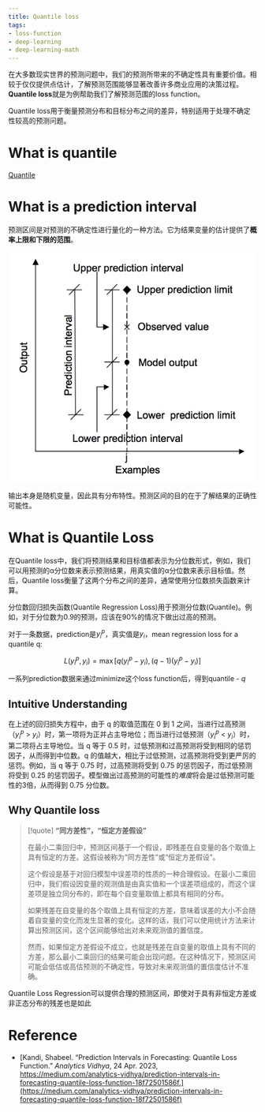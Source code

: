 ```yaml
---
title: Quantile loss
tags:
- loss-function
- deep-learning
- deep-learning-math
---
```


在大多数现实世界的预测问题中，我们的预测所带来的不确定性具有重要价值。相较于仅仅提供点估计，了解预测范围能够显著改善许多商业应用的决策过程。**Quantile loss**就是为例帮助我们了解预测范围的loss function。

Quantile loss用于衡量预测分布和目标分布之间的差异，特别适用于处理不确定性较高的预测问题。

# What is quantile

[Quantile](Math/Statistics/Basic/Quantile.md)

# What is a prediction interval

  
预测区间是对预测的不确定性进行量化的一种方法。它为结果变量的估计提供了**概率上限和下限的范围**。

![](computer_sci/Deep_Learning_And_Machine_Learning/Trick/attachments/Pasted%20image%2020230522151015.png)

输出本身是随机变量，因此具有分布特性。预测区间的目的在于了解结果的正确性可能性。

# What is Quantile Loss

在Quantile loss中，我们将预测结果和目标值都表示为分位数形式，例如，我们可以用预测的α分位数来表示预测结果，用真实值的α分位数来表示目标值。然后，Quantile loss衡量了这两个分布之间的差异，通常使用分位数损失函数来计算。

分位数回归损失函数(Quantile Regression Loss)用于预测分位数(Quantile)。例如，对于分位数为0.9的预测，应该在90%的情况下做出过高的预测。

对于一条数据，prediction是$y_i^p$，真实值是$y_i$，mean regression loss for a quantile q:

$$
L(y_i^p, y_i) = \max[q(y_i^p - y_i), (q-1)(y_i^p - y_i)]
$$

一系列prediction数据来通过minimize这个loss function后，得到quantile - $q$


## Intuitive Understanding

在上述的回归损失方程中，由于 q 的取值范围在 0 到 1 之间，当进行过高预测（$y_i^p$ > $y_i$）时，第一项将为正并占主导地位；而当进行过低预测（$y_i^p$ < $y_i$）时，第二项将占主导地位。当 q 等于 0.5 时，过低预测和过高预测将受到相同的惩罚因子，从而得到中位数。q 的值越大，相比于过低预测，过高预测将受到更严厉的惩罚。例如，当 q 等于 0.75 时，过高预测将受到 0.75 的惩罚因子，而过低预测将受到 0.25 的惩罚因子。模型做出过高预测的可能性的*难度*将会是过低预测可能性的3倍，从而得到 0.75 分位数。

## Why Quantile loss

> [!quote] 
> **“同方差性”，“恒定方差假设”**
> 
> 在最小二乘回归中，预测区间基于一个假设，即残差在自变量的各个取值上具有恒定的方差。这假设被称为“同方差性”或“恒定方差假设”。
> 
> 这个假设是基于对回归模型中误差项的性质的一种合理假设。在最小二乘回归中，我们假设因变量的观测值是由真实值和一个误差项组成的，而这个误差项是独立同分布的，即在每个自变量取值上都具有相同的分布。
> 
> 如果残差在自变量的各个取值上具有恒定的方差，意味着误差的大小不会随着自变量的变化而发生显著的变化。这样的话，我们可以使用统计方法来计算出预测区间，这个区间能够给出对未来观测值的置信度。
> 
> 然而，如果恒定方差假设不成立，也就是残差在自变量的取值上具有不同的方差，那么最小二乘回归的结果可能会出现问题。在这种情况下，预测区间可能会低估或高估预测的不确定性，导致对未来观测值的置信度估计不准确。

Quantile Loss Regression可以提供合理的预测区间，即使对于具有非恒定方差或非正态分布的残差也是如此


# Reference

* [Kandi, Shabeel. “Prediction Intervals in Forecasting: Quantile Loss Function.” _Analytics Vidhya_, 24 Apr. 2023, https://medium.com/analytics-vidhya/prediction-intervals-in-forecasting-quantile-loss-function-18f72501586f.](https://medium.com/analytics-vidhya/prediction-intervals-in-forecasting-quantile-loss-function-18f72501586f)